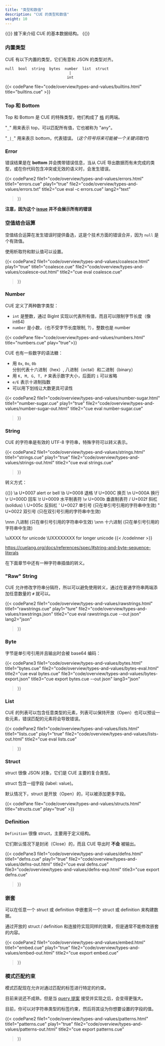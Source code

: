 ```yaml
---
title: "类型和数值"
description: "CUE 的类型和数值"
weight: 10
---
```


{{<lead>}}
接下来介绍 CUE 的基本数据结构。
{{</lead>}}


### 内置类型

CUE 有以下内置的类型，它们有意和 JSON 的类型对齐。

```text
null  bool  string  bytes  number  list  struct
                             |
                            int
```

{{< codePane file="code/overview/types-and-values/builtins.html" title="builtins.cue" >}}

### Top 和 Bottom

Top 和 Bottom 是 CUE 的特殊类型，他们构成了 [格](https://zh.wikipedia.org/wiki/%E6%A0%BC_(%E6%95%B0%E5%AD%A6)) 的两端。

"`_`" 用来表示 top，可以匹配所有值，它也被称为 "any"。

"`_|_`" 用来表示 bottom，代表错误。 (_这个符号将来可能被一个关键词取代_)

### Error

错误结果是在 __bottom__ 并会携带错误信息，当从 CUE 导出数据而有未完成的类型，或在你代码包含冲突或无效的语义时，会发生错误。

{{< codePane2
	file1="code/overview/types-and-values/errors.html" title1="errors.cue" play1="true"
	file2="code/overview/types-and-values/errors.txt" title2="cue eval -c errors.cue" lang2="text"
>}}

__注意，因为这个 [issue](https://github.com/cue-lang/cue/issues/1319) 并不会展示所有的错误__



### 空值结合运算

空值结合运算在发生错误时提供备选，这是个技术方面的错误合并，因为 `null` 是个有效值。

使用析取符和默认值可以设置。

{{< codePane2
  file1="code/overview/types-and-values/coalesce.html" play1="true" title1="coalesce.cue"
  file2="code/overview/types-and-values/coalesce-out.html" title2="cue eval coalesce.cue"
>}}



### Number

CUE 定义了两种数字类型：

- `int` 是整数，通过 BigInt 实现以代表所有值，而且可以限制字节长度（像 int64)
- `number` 是小数，（也不受字节长度限制, ?），整数也是 number

{{< codePane file="code/overview/types-and-values/numbers.html" title="numbers.cue" play="true">}}

CUE 也有一些数字的语法糖：

- 用 `0x`, `0o`, `0b` 分别代表十六进制（hex）, 八进制（octal）和二进制（binary）
- 用 `K, M, G, T, P` 来表示数字大小，后面的 `i` 可以省略
- `e/E` 表示十进制指数
- 可以用下划线让大数更具可读性

{{< codePane2
  file1="code/overview/types-and-values/number-sugar.html" title1="number-sugar.cue" play1="true"
  file2="code/overview/types-and-values/number-sugar-out.html" title2="cue eval number-sugar.cue"
>}}



### String

CUE 的字符串是有效的 UTF-8 字符串，特殊字符可以转义表示。

{{< codePane2
  file1="code/overview/types-and-values/strings.html" title1="strings.cue" play1="true"
  file2="code/overview/types-and-values/strings-out.html" title2="cue eval strings.cue"
>}}

转义方式：

{{<codeInner lang="text">}}
\a   U+0007 alert or bell
\b   U+0008 退格
\f   U+000C 换页
\n   U+000A 换行
\r   U+000D 回车
\t   U+0009 水平制表符
\v   U+000b 垂直制表符
\/   U+002f 斜杠(solidus)
\\   U+005c 反斜杠
\'   U+0027 单引号 (只在单引号引用的字符串中生效)
\"   U+0022 双引号 (只在双引号引用的字符串中生效)

\nnn   八进制      (只在单引号引用的字符串中生效)
\xnn   十六进制    (只在单引号引用的字符串中生效)

\uXXXX  for unicode
\UXXXXXXXX for longer unicode
{{< /codeInner >}}

https://cuelang.org/docs/references/spec/#string-and-byte-sequence-literals

在下面章节中还有一种字符串插值的转义。



### "Raw" String

CUE 允许修改字符串分隔符，所以可以避免使用转义，通过在普通字符串两端添加任意数量的 `#` 就可以。

{{< codePane2
  file1="code/overview/types-and-values/rawstrings.html" title1="rawstrings.cue" play1="ture"
  file2="code/overview/types-and-values/rawstrings.json" title2="cue eval rawstrings.cue --out json" lang2="json"
>}}



### Byte

字节是单引号引用并且输出时会被 base64 编码：

{{< codePane3
  file1="code/overview/types-and-values/bytes.html" title1="bytes.cue"
  file2="code/overview/types-and-values/bytes-eval.html" title2="cue eval bytes.cue"
  file3="code/overview/types-and-values/bytes-export.json" title3="cue export bytes.cue --out json" lang3="json"
>}}



### List

CUE 的列表可以包含任意类型的元素，列表可以保持开放（Open）也可以预设一些元素，错误匹配的元素将会导致错误。

{{< codePane2
  file1="code/overview/types-and-values/lists.html" title1="lists.cue" play1="true"
  file2="code/overview/types-and-values/lists-out.html" title2="cue eval lists.cue"
>}}



### Struct

struct 很像 JSON 对象，它们是 CUE 主要的复合类型。

struct 包含一组字段 (label: value)。

默认情况下，struct 是开放（Open）的，可以被添加更多字段。

{{< codePane file="code/overview/types-and-values/structs.html" title="structs.cue" play="true" >}}



### Definition

`Definition` 很像 struct，主要用于定义结构。

它们默认情况下是封闭（Close）的，而且 CUE 导出时 __不会__ 被输出。

{{< codePane3
  file1="code/overview/types-and-values/defns.html"     title1="defns.cue" play1="true"
  file2="code/overview/types-and-values/defns-out.html" title2="cue eval defns.cue"
  file3="code/overview/types-and-values/defns-exp.html" title3="cue export defns.cue"
>}}



### 嵌套

可以在任意一个 struct 或 definition 中嵌套另一个 struct 或 definition 来构建数据。

通过开放的 struct / definition 和连接符实现同样的效果，但是通常不能修改嵌套的内容。

{{< codePane2
  file1="code/overview/types-and-values/embed.html"     title1="embed.cue" play1="true"
  file2="code/overview/types-and-values/embed-out.html" title2="cue export embed.cue"
>}}



### 模式匹配约束

模式匹配现在允许对通过匹配的标签进行特定的约束。

目前来说还不成熟，但是当 [query 提案](https://github.com/cuelang/cue/issues/165) 接受并实现之后，会变得更强大。

目前，你可以对字符串类型的标签约束，然后将其设为你想要设置的字段的值。

{{< codePane2
  file1="code/overview/types-and-values/patterns.html"     title1="patterns.cue" play1="true"
  file2="code/overview/types-and-values/patterns-out.html" title2="cue export patterns.cue"
>}}

